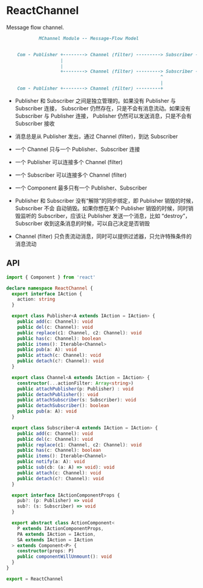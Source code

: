 ReactChannel
=================

Message flow channel.


```md
            MChannel Module -- Message-Flow Model


    Com - Publisher +--------> Channel (filter) ---------> Subscriber - Com
                    |           
                    |                    
                    +--------> Channel (filter) ---------> Subscriber - Com                      
                                                         ^
                                                         |
    Com - Publisher +--------> Channel (filter) ---------+
```
    
- Publisher 和 Subscriber 之间是独立管理的。如果没有 Publisher 与 Subscriber 连接，
  Subscriber 仍然存在，只是不会有消息流动。如果没有 Subscriber 与 Publisher 连接，
  Publisher 仍然可以发送消息，只是不会有 Subscriber 接收

- 消息总是从 Publisher 发出，通过 Channel (filter)，到达 Subscriber

- 一个 Channel 只与一个 Publisher、Subscriber 连接

- 一个 Publisher 可以连接多个 Channel (filter) 

- 一个 Subscriber 可以连接多个 Channel (filter) 

- 一个 Component 最多只有一个 Publisher、Subscriber

- Publisher 和 Subscriber 没有“解除”的同步绑定，即 Publisher 销毁的时候，Subscriber 不会
  自动销毁。如果你想在某个 Publisher 销毁的时候，同时销毁监听的 Subscriber，应该让 Publisher
  发送一个消息，比如 “destroy”，Subscriber 收到这条消息的时候，可以自己决定是否销毁

- Channel (filter) 只负责流动消息，同时可以提供过滤器，只允许特殊条件的消息流动

API
----------------

```ts
import { Component } from 'react'

declare namespace ReactChannel {
  export interface IAction {
    action: string
  }

  export class Publisher<A extends IAction = IAction> {
    public add(c: Channel): void
    public del(c: Channel): void
    public replace(c1: Channel, c2: Channel): void
    public has(c: Channel): boolean
    public items(): Iterable<Channel>
    public pub(a: A): void
    public attach(c: Channel): void
    public detach(c?: Channel): void
  }

  export class Channel<A extends IAction = IAction> {
    constructor(...actionFilter: Array<string>)
    public attachPublisher(p: Publisher) : void
    public detachPublisher(): void
    public attachSubscriber(s: Subscriber): void
    public detachSubscriber(): boolean
    public pub(a: A): void
  }

  export class Subscriber<A extends IAction = IAction> {
    public add(c: Channel): void
    public del(c: Channel): void
    public replace(c1: Channel, c2: Channel): void
    public has(c: Channel): boolean
    public items(): Iterable<Channel>
    public notify(a: A): void
    public sub(cb: (a: A) => void): void
    public attach(c: Channel): void
    public detach(c?: Channel): void
  }

  export interface IActionComponentProps {
    pub?: (p: Publisher) => void
    sub?: (s: Subscriber) => void
  }

  export abstract class ActionComponent<
    P extends IActionComponentProps, 
    PA extends IAction = IAction,
    SA extends IAction = IAction
  > extends Component<P> {
    constructor(props: P) 
    public componentWillUnmount(): void
  }
} 

export = ReactChannel
```